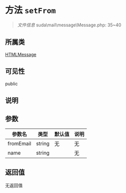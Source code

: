 # 方法 `setFrom`

> *文件信息* suda\mail\message\Message.php: 35~40

## 所属类 

[HTMLMessage](../HTMLMessage.md)

## 可见性

public

## 说明



## 参数


| 参数名 | 类型 | 默认值 | 说明 |
|--------|-----|-------|-------|
| fromEmail |  string | 无 | 无 |
| name |  string |  | 无 |



## 返回值

无返回值
